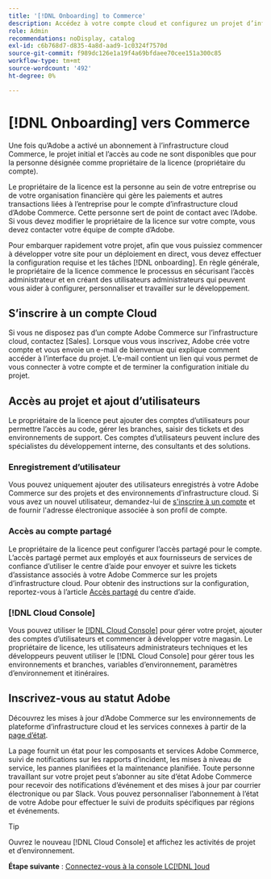 ```yaml
---
title: '[!DNL Onboarding] to Commerce'
description: Accédez à votre compte cloud et configurez un projet d’infrastructure cloud Adobe Commerce.
role: Admin
recommendations: noDisplay, catalog
exl-id: c6b768d7-d835-4a8d-aad9-1c0324f7570d
source-git-commit: f989dc126e1a19f4a69bfdaee70cee151a300c85
workflow-type: tm+mt
source-wordcount: '492'
ht-degree: 0%

---
```


# [!DNL Onboarding] vers Commerce

Une fois qu’Adobe a activé un abonnement à l’infrastructure cloud Commerce, le projet initial et l’accès au code ne sont disponibles que pour la personne désignée comme propriétaire de la licence (propriétaire du compte).

Le propriétaire de la licence est la personne au sein de votre entreprise ou de votre organisation financière qui gère les paiements et autres transactions liées à l’entreprise pour le compte d’infrastructure cloud d’Adobe Commerce. Cette personne sert de point de contact avec l’Adobe. Si vous devez modifier le propriétaire de la licence sur votre compte, vous devez contacter votre équipe de compte d’Adobe.

Pour embarquer rapidement votre projet, afin que vous puissiez commencer à développer votre site pour un déploiement en direct, vous devez effectuer la configuration requise et les tâches [!DNL onboarding]. En règle générale, le propriétaire de la licence commence le processus en sécurisant l’accès administrateur et en créant des utilisateurs administrateurs qui peuvent vous aider à configurer, personnaliser et travailler sur le développement.

## S’inscrire à un compte Cloud

Si vous ne disposez pas d’un compte Adobe Commerce sur l’infrastructure cloud, contactez [Sales]. Lorsque vous vous inscrivez, Adobe crée votre compte et vous envoie un e-mail de bienvenue qui explique comment accéder à l’interface du projet. L’e-mail contient un lien qui vous permet de vous connecter à votre compte et de terminer la configuration initiale du projet.

## Accès au projet et ajout d’utilisateurs

Le propriétaire de la licence peut ajouter des comptes d’utilisateurs pour permettre l’accès au code, gérer les branches, saisir des tickets et des environnements de support. Ces comptes d’utilisateurs peuvent inclure des spécialistes du développement interne, des consultants et des solutions.

### Enregistrement d’utilisateur

Vous pouvez uniquement ajouter des utilisateurs enregistrés à votre Adobe Commerce sur des projets et des environnements d’infrastructure cloud. Si vous avez un nouvel utilisateur, demandez-lui de [s&#39;inscrire à un compte](https://account.magento.com/customer/account/login/) et de fournir l&#39;adresse électronique associée à son profil de compte.

### Accès au compte partagé

Le propriétaire de la licence peut configurer l’accès partagé pour le compte. L’accès partagé permet aux employés et aux fournisseurs de services de confiance d’utiliser le centre d’aide pour envoyer et suivre les tickets d’assistance associés à votre Adobe Commerce sur les projets d’infrastructure cloud. Pour obtenir des instructions sur la configuration, reportez-vous à l’article [Accès partagé] du centre d’aide.

### [!DNL Cloud Console]

Vous pouvez utiliser le [[!DNL Cloud Console]](cloud-console.md) pour gérer votre projet, ajouter des comptes d’utilisateurs et commencer à développer votre magasin. Le propriétaire de licence, les utilisateurs administrateurs techniques et les développeurs peuvent utiliser le [!DNL Cloud Console] pour gérer tous les environnements et branches, variables d’environnement, paramètres d’environnement et itinéraires.

## Inscrivez-vous au statut Adobe

Découvrez les mises à jour d’Adobe Commerce sur les environnements de plateforme d’infrastructure cloud et les services connexes à partir de la [page d’état].

La page fournit un état pour les composants et services Adobe Commerce, suivi de notifications sur les rapports d’incident, les mises à niveau de service, les pannes planifiées et la maintenance planifiée. Toute personne travaillant sur votre projet peut s’abonner au site d’état Adobe Commerce pour recevoir des notifications d’événement et des mises à jour par courrier électronique ou par Slack. Vous pouvez personnaliser l’abonnement à l’état de votre Adobe pour effectuer le suivi de produits spécifiques par régions et événements.

>[!TIP]
>
> Ouvrez le nouveau [!DNL Cloud Console] et affichez les activités de projet et d’environnement.
>
>**Étape suivante** : [Connectez-vous à la console LC[!DNL ]oud](cloud-console.md)

<!-- link definitions -->

[Ventes]: https://business.adobe.com/products/magento/get-demo.html
[Accès partagé]: https://experienceleague.adobe.com/docs/commerce-knowledge-base/kb/help-center-guide/magento-help-center-user-guide.html#shared-access
[Page d’état]: https://status.adobe.com/products/503473

